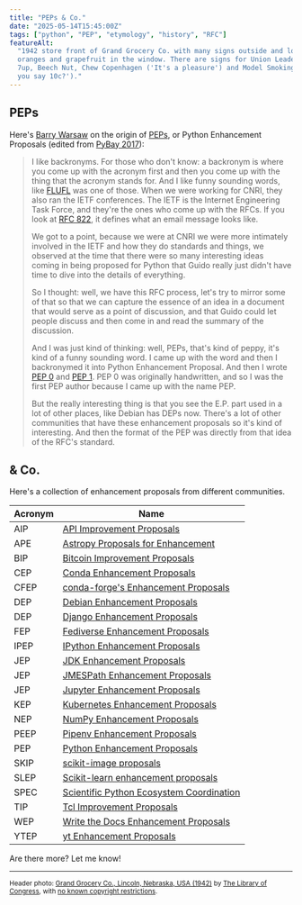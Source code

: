```yaml
---
title: "PEPs & Co."
date: "2025-05-14T15:45:00Z"
tags: ["python", "PEP", "etymology", "history", "RFC"]
featureAlt:
  "1942 store front of Grand Grocery Co. with many signs outside and lots of potatoes,
  oranges and grapefruit in the window. There are signs for Union Leader, Pepsi Cola,
  7up, Beech Nut, Chew Copenhagen ('It's a pleasure') and Model Smoking Tobacco ('Did
  you say 10c?')."
---
```


## PEPs

Here's [Barry Warsaw](https://barry.warsaw.us/) on the origin of
[PEPs](https://peps.python.org/), or Python Enhancement Proposals (edited from
[PyBay 2017](https://www.youtube.com/embed/7NrPCsH0mBU?start=1662&end=1803)):

> I like backronyms. For those who don't know: a backronym is where you come up with the
> acronym first and then you come up with the thing that the acronym stands for. And I
> like funny sounding words, like [FLUFL](https://peps.python.org/pep-0401/) was one of
> those. When we were working for CNRI, they also ran the IETF conferences. The IETF is
> the Internet Engineering Task Force, and they're the ones who come up with the RFCs.
> If you look at [RFC 822](https://datatracker.ietf.org/doc/html/rfc822), it defines
> what an email message looks like.
>
> We got to a point, because we were at CNRI we were more intimately involved in the
> IETF and how they do standards and things, we observed at the time that there were so
> many interesting ideas coming in being proposed for Python that Guido really just
> didn't have time to dive into the details of everything.
>
> So I thought: well, we have this RFC process, let's try to mirror some of that so that
> we can capture the essence of an idea in a document that would serve as a point of
> discussion, and that Guido could let people discuss and then come in and read the
> summary of the discussion.
>
> And I was just kind of thinking: well, PEPs, that's kind of peppy, it's kind of a
> funny sounding word. I came up with the word and then I backronymed it into Python
> Enhancement Proposal. And then I wrote [PEP 0](https://peps.python.org/pep-0000/) and
> [PEP 1](https://peps.python.org/pep-0001/). PEP 0 was originally handwritten, and so I
> was the first PEP author because I came up with the name PEP.
>
> But the really interesting thing is that you see the E.P. part used in a lot of other
> places, like Debian has DEPs now. There's a lot of other communities that have these
> enhancement proposals so it's kind of interesting. And then the format of the PEP was
> directly from that idea of the RFC's standard.

## & Co.

Here's a collection of enhancement proposals from different communities.

| Acronym | Name                                                                                                          |
| ------- | ------------------------------------------------------------------------------------------------------------- |
| AIP     | [API Improvement Proposals](https://google.aip.dev/)                                                          |
| APE     | [Astropy Proposals for Enhancement](https://github.com/astropy/astropy-APEs)                                  |
| BIP     | [Bitcoin Improvement Proposals](https://github.com/bitcoin/bips)                                              |
| CEP     | [Conda Enhancement Proposals](https://github.com/conda-incubator/ceps)                                        |
| CFEP    | [conda-forge's Enhancement Proposals](https://github.com/conda-forge/cfep)                                    |
| DEP     | [Debian Enhancement Proposals](https://dep-team.pages.debian.net/)                                            |
| DEP     | [Django Enhancement Proposals](https://github.com/django/deps)                                                |
| FEP     | [Fediverse Enhancement Proposals](https://codeberg.org/fediverse/fep)                                         |
| IPEP    | [IPython Enhancement Proposals](https://github.com/ipython/ipython/wiki/IPEPs:-IPython-Enhancement-Proposals) |
| JEP     | [JDK Enhancement Proposals](https://openjdk.org/jeps/0)                                                       |
| JEP     | [JMESPath Enhancement Proposals](https://github.com/jmespath/jmespath.jep)                                    |
| JEP     | [Jupyter Enhancement Proposals](https://jupyter.org/enhancement-proposals/README.html)                        |
| KEP     | [Kubernetes Enhancement Proposals](https://www.kubernetes.dev/resources/keps/)                                |
| NEP     | [NumPy Enhancement Proposals](https://numpy.org/neps/)                                                        |
| PEEP    | [Pipenv Enhancement Proposals](https://github.com/pypa/pipenv/blob/main/peeps/PEEP-000.md)                    |
| PEP     | [Python Enhancement Proposals](https://peps.python.org/)                                                      |
| SKIP    | [scikit-image proposals](https://scikit-image.org/docs/stable/skips/)                                         |
| SLEP    | [Scikit-learn enhancement proposals](https://scikit-learn-enhancement-proposals.readthedocs.io)               |
| SPEC    | [Scientific Python Ecosystem Coordination](https://scientific-python.org/specs/)                              |
| TIP     | [Tcl Improvement Proposals](https://core.tcl-lang.org/tips/doc/trunk/index.md)                                |
| WEP     | [Write the Docs Enhancement Proposals](https://github.com/writethedocs/weps)                                  |
| YTEP    | [yt Enhancement Proposals](https://ytep.readthedocs.io/)                                                      |

Are there more? Let me know!

---

<small>Header photo:
<a target="_blank" rel="noopener noreferrer" href="https://www.flickr.com/photos/library_of_congress/2179931106/">Grand
Grocery Co., Lincoln, Nebraska, USA (1942)</a> by
<a target="_blank" rel="noopener noreferrer" href="https://www.flickr.com/photos/library_of_congress/">The
Library of Congress</a>, with
<a target="_blank" rel="noopener noreferrer" href="https://www.flickr.com/commons/usage/">no
known copyright restrictions</a>.</small>
